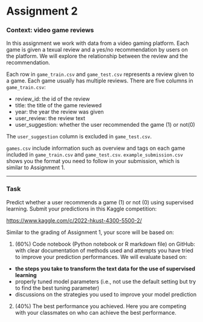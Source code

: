 # Assignment 2

### Context: video game reviews

In this assignment we work with data from a video gaming platform. Each game is given a texual review and a yes/no recommendation by users on the platform. We will explore the relationship between the review and the recommendation.

Each row in `game_train.csv` and `game_test.csv` represents a review given to a game. Each game usually has multiple reviews. There are five columns in `game_train.csv`: 

- review_id: the id of the review 
- title: the title of the game reviewed
- year: the year the review was given
- user_review: the review text
- user_suggestion: whether the user recommended the game (1) or not(0)

The `user_suggestion` column is excluded in `game_test.csv`.

`games.csv` include information such as overview and tags on each game included in `game_train.csv` and `game_test.csv`. `example_submission.csv` shows you the format you need to follow in your submission, which is similar to Assignment 1. 

----
### Task

Predict whether a user recommends a game (1) or not (0) using supervised learning. Submit your predictions in this Kaggle competition: 

https://www.kaggle.com/c/2022-hkust-4300-5500-2/

Similar to the grading of Assignment 1, your score will be based on: 

1. (60%) Code notebook (Python notebook or R markdown file) on GitHub:  with clear documentation of methods used and attempts you have tried to improve your prediction performances. We will evaluate based on:
  - **the steps you take to transform the text data for the use of supervised learning**
  - properly tuned model parameters (i.e., not use the default setting but try to find the best tuning parameter)
  - discussions on the strategies you used to improve your model prediction
2. (40%) The best performance you achieved. Here you are competing with your classmates on who can achieve the best performance.

